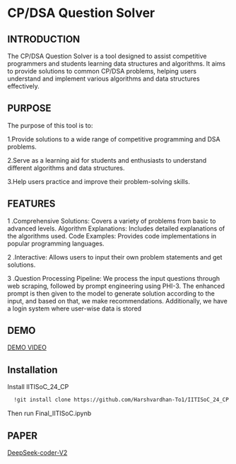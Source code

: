# CP/DSA Question Solver

## INTRODUCTION

The CP/DSA Question Solver is a tool designed to assist competitive programmers and students learning data structures and algorithms. It aims to provide solutions to common CP/DSA problems, helping users understand and implement various algorithms and data structures effectively.

## PURPOSE

The purpose of this tool is to:

1.Provide solutions to a wide range of competitive programming and DSA problems.

2.Serve as a learning aid for students and enthusiasts to understand different algorithms and data structures.

3.Help users practice and improve their problem-solving skills.

## FEATURES

1 .Comprehensive Solutions: Covers a variety of problems from basic to advanced levels.
Algorithm Explanations: Includes detailed explanations of the algorithms used.
Code Examples: Provides code implementations in popular programming languages.

2 .Interactive: Allows users to input their own problem statements and get solutions.

3 .Question Processing Pipeline: We process the input questions through web scraping, followed by prompt engineering using PHI-3. The enhanced prompt is then given to the model to generate solution according to the input, and based on that, we make recommendations. Additionally, we have a login system where user-wise data is stored

## DEMO 

[DEMO VIDEO](https://drive.google.com/file/d/1iRcEVUavlv5LSY81k0hgWLMYTCAXP5hC/view?usp=drive_link)

## Installation

Install IITISoC_24_CP

```bash
  !git install clone https://github.com/Harshvardhan-To1/IITISoC_24_CP
```
Then run Final_IITISoC.ipynb

## PAPER

[DeepSeek-coder-V2](https://arxiv.org/abs/2406.11931)
